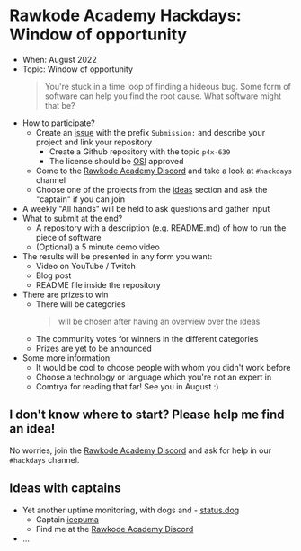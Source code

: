 # Rawkode Academy Hackdays: Window of opportunity

- When: August 2022
- Topic: Window of opportunity
  > You're stuck in a time loop of finding a hideous bug. Some form of software can help you find the root cause. What software might that be?
- How to participate?
  - Create an [issue](https://github.com/RawkodeAcademy/hackdays/issues) with the prefix `Submission:` and describe your project and link your repository
    - Create a Github repository with the topic `p4x-639`
    - The license should be [OSI](https://opensource.org/licenses) approved
  - Come to the [Rawkode Academy Discord](https://rawkode.chat/) and take a look at `#hackdays` channel
  - Choose one of the projects from the [ideas](#ideas) section and ask the "captain" if you can join
- A weekly "All hands" will be held to ask questions and gather input
- What to submit at the end?
  - A repository with a description (e.g. README.md) of how to run the piece of software
  - (Optional) a 5 minute demo video
- The results will be presented in any form you want:
  - Video on YouTube / Twitch
  - Blog post
  - README file inside the repository
- There are prizes to win
  - There will be categories
    > will be chosen after having an overview over the ideas
  - The community votes for winners in the different categories
  - Prizes are yet to be announced
- Some more information:
  - It would be cool to choose people with whom you didn't work before
  - Choose a technology or language which you're not an expert in
  - Comtrya for reading that far! See you in August :)

## I don't know where to start? Please help me find an idea!
No worries, join the [Rawkode Academy Discord](https://rawkode.chat/) and ask for help in our `#hackdays` channel.

## Ideas with captains
- Yet another uptime monitoring, with dogs and - [status.dog](https://github.com/status-dog)
  - Captain [icepuma](https://github.com/icepuma)
  - Find me at the [Rawkode Academy Discord](https://rawkode.chat/)
- ...
